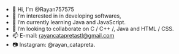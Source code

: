 - 👋 Hi, I’m @Rayan757575
- 👀 I’m interested in in developing softwares,
- 🌱 I’m currently learning Java and JavaScript.
- 💞️ I’m looking to collaborate on  C / C++ /, Java and HTML / CSS.
- 📫 E-mail: rayancatapretastl@gmail.com
- 📷 Instagram: @rayan_catapreta.


